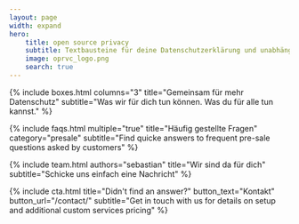 ```yaml
---
layout: page
width: expand
hero:
    title: open source privacy
    subtitle: Textbausteine für deine Datenschutzerklärung und unabhängige Hintergrundinformationen
    image: oprvc_logo.png
    search: true
---
```


{% include boxes.html columns="3" title="Gemeinsam für mehr Datenschutz" subtitle="Was wir für dich tun können. Was du für alle tun kannst." %}

<!---
{% include featured.html tag="featured" title="Popular Articles" subtitle="Selected featured articles to get you started fast in Jekyll" %}


{% include videos.html columns="2" title="Video Tutorials" subtitle="Watch screencasts to get you started fast with Jekyll" %}
--->

{% include faqs.html multiple="true" title="Häufig gestellte Fragen" category="presale" subtitle="Find quicke answers to frequent pre-sale questions asked by customers" %}

{% include team.html authors="sebastian" title="Wir sind da für dich" subtitle="Schicke uns einfach eine Nachricht" %}

{% include cta.html title="Didn't find an answer?" button_text="Kontakt" button_url="/contact/" subtitle="Get in touch with us for details on setup and additional custom services pricing" %}


